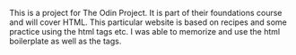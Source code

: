 This is a project for The Odin Project. It is part of their foundations course and will cover HTML. This particular website is based on recipes and some practice using the html tags etc. I was able to memorize and use the html boilerplate as well as the tags. 
